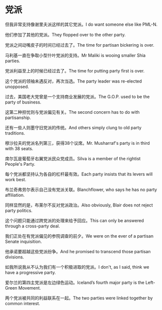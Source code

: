 # 党派

<p><span class="chinese">但我非常支持像谢里夫派这样的其它党派。</span><span class="english">I do want someone else like PML-N.</span></p>

<p><span class="chinese">他们参加了其他的党派。</span><span class="english">They flopped over to the other party.</span></p>

<p><span class="chinese">党派之间动嘴皮子的时间已经过去了。</span><span class="english">The time for partisan bickering is over.</span></p>

<p><span class="chinese">马利基一直在争取小型什叶党派的支持。</span><span class="english">Mr Maliki is wooing smaller Shia parties.</span></p>

<p><span class="chinese">党派利益至上的时候已经过去了。</span><span class="english">The time for putting party first is over.</span></p>

<p><span class="chinese">这个党派的领袖未遇反对，再次当选。</span><span class="english">The party leader was re-elected unopposed.</span></p>

<p><span class="chinese">过去，美国老大党曾是一个支持商业发展的党派。</span><span class="english">The G.O.P. used to be the party of business.</span></p>

<p><span class="chinese">这第二种担忧则与党派偏见有关。</span><span class="english">The second concern has to do with partisanship.</span></p>

<p><span class="chinese">还有一些人则墨守旧党派的传统。</span><span class="english">And others simply clung to old party traditions.</span></p>

<p><span class="chinese">穆沙拉夫的党派名列第三，获得38个议席。</span><span class="english">Mr. Musharraf's party is in third with 38 seats.</span></p>

<p><span class="chinese">席尔瓦是葡萄牙右翼党派民众党成员。</span><span class="english">Silva is a member of the rightist People's Party.</span></p>

<p><span class="chinese">每个党派都坚持认为各自的杠杆最有效。</span><span class="english">Each party insists that its levers will work best.</span></p>

<p><span class="chinese">布兰奇弗劳尔表示自己没有党派关联。</span><span class="english">Blanchflower, who says he has no party affiliation.</span></p>

<p><span class="chinese">同样显然的是，布莱尔不反对党派政治。</span><span class="english">Also obviously, Blair does not reject party politics.</span></p>

<p><span class="chinese">这个问题只能通过跨党派的处理来给予回应。</span><span class="english">This can only be answered through a cross-party deal.</span></p>

<p><span class="chinese">我们正处在有党派偏见的参院调查的前夕。</span><span class="english">We were on the ever of a partisan Senate inquisition.</span></p>

<p><span class="chinese">他承诺要超越这些党派纷争。</span><span class="english">And he promised to transcend those partisan divisions.</span></p>

<p><span class="chinese">如我所说我从不认为我们有一个积极进取的党派。</span><span class="english">I don't, as I said, think we have a progressive party.</span></p>

<p><span class="chinese">爱尔兰的第四主党派是左边绿色运动。</span><span class="english">Iceland’s fourth major party is the Left-Green Movement.</span></p>

<p><span class="chinese">两个党派被共同的利益联系在一起。</span><span class="english">The two parties were linked together by common interest.</span></p>

